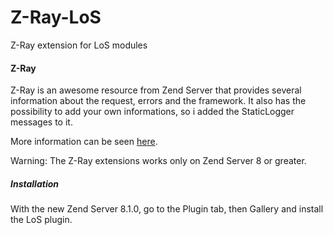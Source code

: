 Z-Ray-LoS
=========

Z-Ray extension for LoS modules

#### Z-Ray
Z-Ray is an awesome resource from Zend Server that provides several information about the request, errors and the framework. It also has the possibility to add your own informations, so i added the StaticLogger messages to it.

More information can be seen [here](http://www.zend.com/en/products/server/z-ray-top-7-features).

Warning: The Z-Ray extensions works only on Zend Server 8 or greater.

##### Installation
With the new Zend Server 8.1.0, go to the Plugin tab, then Gallery and install the LoS plugin.